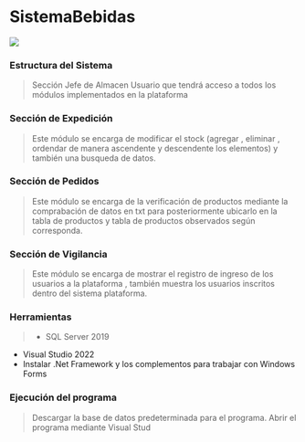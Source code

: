 # **SistemaBebidas**
![](https://www.noegasystems.com/wp-content/uploads/sistema-de-gestion-de-almacenes.jpg)
### Estructura del Sistema
> Sección Jefe de Almacen
Usuario que tendrá acceso a todos los módulos implementados en la plataforma

### Sección de Expedición 
> Este módulo se encarga de modificar el stock (agregar , 
eliminar , ordendar de manera ascendente y descendente los elementos)
y también una busqueda de datos.

### Sección  de Pedidos 
> Este módulo se encarga de la verificación de productos mediante la comprabación de datos en txt
para posteriormente ubicarlo en la tabla de productos y tabla de productos observados según corresponda.

### Sección de Vigilancia 
> Este módulo se encarga de mostrar el registro de ingreso de los usuarios a la plataforma , también muestra 
los usuarios inscritos dentro del sistema plataforma.

### Herramientas
> - SQL Server 2019
- Visual Studio 2022
- Instalar .Net Framework y los complementos para trabajar con Windows Forms


### Ejecución del programa
> Descargar la base de datos predeterminada para el programa.
Abrir el programa mediante Visual Stud